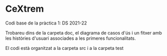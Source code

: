 # CeXtrem

Codi base de la pràctica 1: DS 2021-22

Trobareu dins de la carpeta doc, el diagrama de casos d'ús i un fitxer amb les històries d'usuari associades a les primeres funcionalitats.

El codi està organitzat a la carpeta src i a la carpeta test
